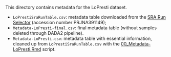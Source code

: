 This directory contains metadata for the LoPresti dataset.
- `LoPrestiSraRunTable.csv`: metadata table downloaded from the [SRA Run Selector](https://www.ncbi.nlm.nih.gov/Traces/study/?acc=PRJNA391149&o=acc_s%3Aa) (accession number PRJNA391149);
- `Metadata-LoPresti-final.csv`: final metadata table (without samples deleted through DADA2 pipeline).
- `Metadata-LoPresti.csv`: metadata table with essential information, cleaned up from `LoPrestiSraRunTable.csv` with the [00_Metadata-LoPresti.Rmd](../../../../scripts/analysis-individual/LoPresti-2019/00_Metadata-LoPresti.Rmd) script.